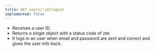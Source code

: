 ```yaml
---
title: GET users/:id/logout
implemented: false
---
```


- Receives a user ID.  
- Returns a single object with a status code of `200`.  
- It logs in an user when email and password are sent and correct and gives the user info back.